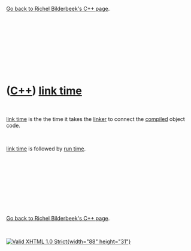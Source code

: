 

[Go back to Richel Bilderbeek's C++ page](Cpp.htm).

 

 

 

 

 

([C++](Cpp.htm)) [link time](CppLinkTime.htm)
=============================================

 

[link time](CppLinkTime.htm) is the the time it takes the
[linker](CppLinker.htm) to connect the [compiled](CppCompile.htm) object
code.

 

[link time](CppLinkTime.htm) is followed by [run time](CppRunTime.htm).

 

 

 

 

 

[Go back to Richel Bilderbeek's C++ page](Cpp.htm).



 

[![Valid XHTML 1.0 Strict](valid-xhtml10.png){width="88"
height="31"}](http://validator.w3.org/check?uri=referer)
